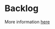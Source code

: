 # Backlog

More information [here](https://oybek.github.io/java/vkapi/2018/03/21/ekb-transport-bot-architecture.html)
